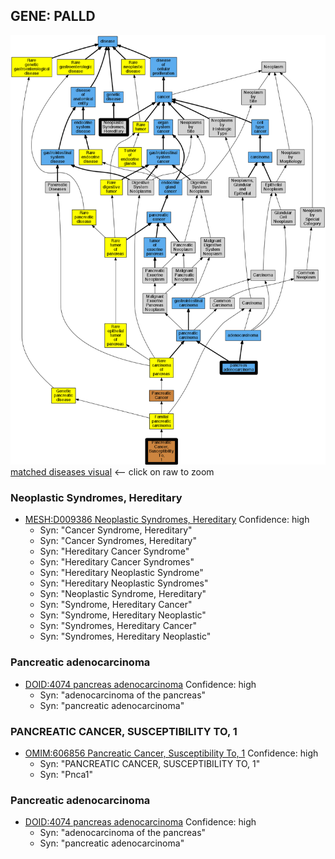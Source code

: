 
## GENE: PALLD

![image](PALLD.png)
[matched diseases visual](PALLD.png)  <-- click on raw to zoom


### Neoplastic Syndromes, Hereditary
 * [MESH:D009386 Neoplastic Syndromes, Hereditary](http://beta.monarchinitiative.org/disease/MESH:D009386) Confidence: high
    * Syn: "Cancer Syndrome, Hereditary"
    * Syn: "Cancer Syndromes, Hereditary"
    * Syn: "Hereditary Cancer Syndrome"
    * Syn: "Hereditary Cancer Syndromes"
    * Syn: "Hereditary Neoplastic Syndrome"
    * Syn: "Hereditary Neoplastic Syndromes"
    * Syn: "Neoplastic Syndrome, Hereditary"
    * Syn: "Syndrome, Hereditary Cancer"
    * Syn: "Syndrome, Hereditary Neoplastic"
    * Syn: "Syndromes, Hereditary Cancer"
    * Syn: "Syndromes, Hereditary Neoplastic"

### Pancreatic adenocarcinoma
 * [DOID:4074 pancreas adenocarcinoma](http://beta.monarchinitiative.org/disease/DOID:4074) Confidence: high
    * Syn: "adenocarcinoma of the pancreas"
    * Syn: "pancreatic adenocarcinoma"

### PANCREATIC CANCER, SUSCEPTIBILITY TO, 1
 * [OMIM:606856 Pancreatic Cancer, Susceptibility To, 1](http://beta.monarchinitiative.org/disease/OMIM:606856) Confidence: high
    * Syn: "PANCREATIC CANCER, SUSCEPTIBILITY TO, 1"
    * Syn: "Pnca1"

### Pancreatic adenocarcinoma
 * [DOID:4074 pancreas adenocarcinoma](http://beta.monarchinitiative.org/disease/DOID:4074) Confidence: high
    * Syn: "adenocarcinoma of the pancreas"
    * Syn: "pancreatic adenocarcinoma"
